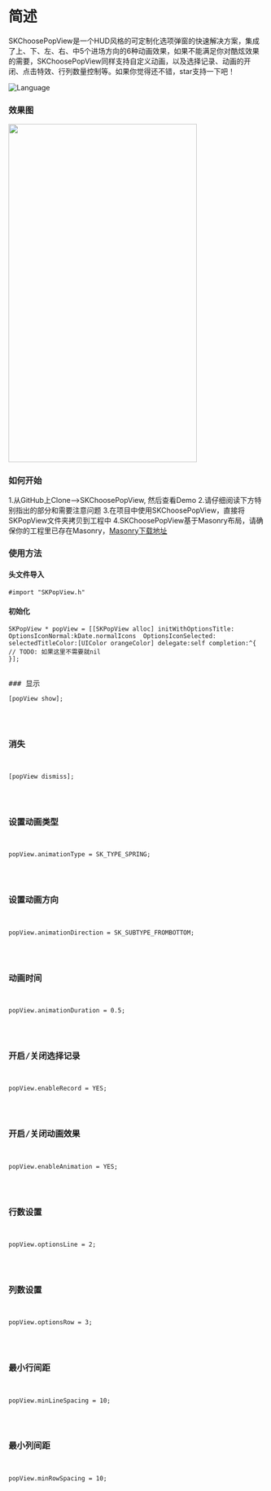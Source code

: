 # 简述

SKChoosePopView是一个HUD风格的可定制化选项弹窗的快速解决方案，集成了上、下、左、右、中5个进场方向的6种动画效果，如果不能满足你对酷炫效果的需要，SKChoosePopView同样支持自定义动画，以及选择记录、动画的开闭、点击特效、行列数量控制等。如果你觉得还不错，star支持一下吧！

![Language](https://img.shields.io/badge/Language-%20Objective%20C%20-blue.svg) 


### 效果图 
<img src="http://ofg0p74ar.bkt.clouddn.com/SKPopViewExample.gif" width="370" height ="665" />


### 如何开始 

1.从GitHub上Clone-->SKChoosePopView, 然后查看Demo
2.请仔细阅读下方特别指出的部分和需要注意问题
3.在项目中使用SKChoosePopView，直接将SKPopView文件夹拷贝到工程中
4.SKChoosePopView基于Masonry布局，请确保你的工程里已存在Masonry，[Masonry下载地址](https://github.com/SnapKit/Masonry)


### 使用方法

#### 头文件导入
<pre><code>#import "SKPopView.h"</code></pre>

#### 初始化
<pre><code>SKPopView * popView = [[SKPopView alloc] initWithOptionsTitle: OptionsIconNormal:kDate.normalIcons  OptionsIconSelected: selectedTitleColor:[UIColor orangeColor] delegate:self completion:^{
// TODO: 如果这里不需要就nil
}];</code><pre>

### 显示
<pre><code>[popView show];</code></pre>

### 消失
<pre><code>[popView dismiss];</code></pre>

### 设置动画类型
<pre><code>popView.animationType = SK_TYPE_SPRING;</code></pre>

### 设置动画方向
<pre><code>popView.animationDirection = SK_SUBTYPE_FROMBOTTOM;</code></pre>

### 动画时间
<pre><code>popView.animationDuration = 0.5;</code></pre>

### 开启/关闭选择记录
<pre><code>popView.enableRecord = YES;</code></pre>

### 开启/关闭动画效果
<pre><code>popView.enableAnimation = YES;</code></pre>

### 行数设置
<pre><code>popView.optionsLine = 2;</code></pre>

### 列数设置
<pre><code>popView.optionsRow = 3;</code></pre>

### 最小行间距
<pre><code>popView.minLineSpacing = 10;</code></pre>

### 最小列间距
<pre><code>popView.minRowSpacing = 10;</code></pre>

